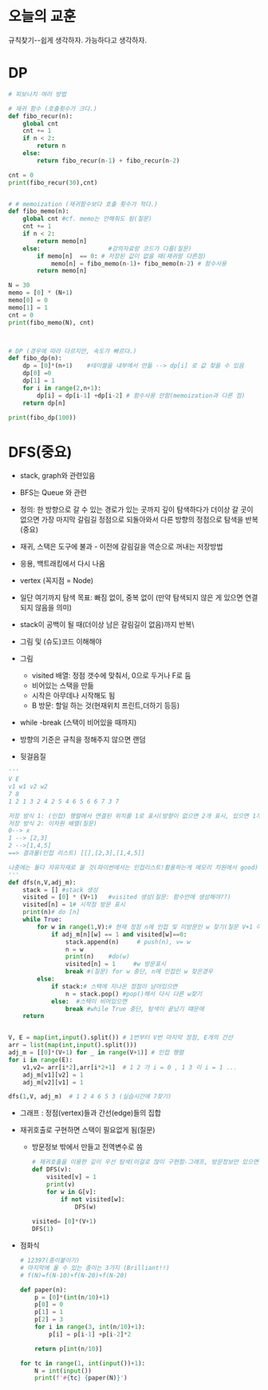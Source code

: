 # 오늘의 교훈

규칙찾기--쉽게 생각하자. 가능하다고 생각하자.



# DP

```python
# 피보나치 여러 방법

# 재귀 함수 (호출횟수가 크다.)
def fibo_recur(n):
    global cnt
    cnt += 1
    if n < 2:
        return n
    else:
        return fibo_recur(n-1) + fibo_recur(n-2)

cnt = 0
print(fibo_recur(30),cnt)


# # memoization (재귀함수보다 호출 횟수가 적다.)
def fibo_memo(n):
    global cnt #cf. memo는 안해줘도 됨(질문)
    cnt += 1
    if n < 2:
        return memo[n]
    else:					#강의자료랑 코드가 다름(질문)
        if memo[n]  == 0: # 저장된 값이 없을 때(재귀랑 다른점)
            memo[n] = fibo_memo(n-1)+ fibo_memo(n-2) # 함수사용
        return memo[n]

N = 30
memo = [0] * (N+1)
memo[0] = 0
memo[1] = 1
cnt = 0
print(fibo_memo(N), cnt)



# DP (경우에 따라 다르지만, 속도가 빠르다.)
def fibo_dp(n):
    dp = [0]*(n+1)    #테이블을 내부에서 만듦 --> dp[i] 로 값 찾을 수 있음
    dp[0] =0
    dp[1] = 1
    for i in range(2,n+1):
        dp[i] = dp[i-1] +dp[i-2] # 함수사용 안함(memoization과 다른 점)
    return dp[n]

print(fibo_dp(100))

```

# DFS(중요)

* stack, graph와 관련있음

* BFS는 Queue 와 관련
* 정의: 한 방향으로 갈 수 있는 경로가 있는 곳까지 깊이 탐색하다가 더이상 갈 곳이 없으면 가장 마지막 갈림길 정점으로 되돌아와서 다른 방향의 정점으로 탐색을 반복 (중요)
* 재귀, 스택은 도구에 불과 - 이전에 갈림길을 역순으로 꺼내는 저장방법
* 응용, 백트래킹에서 다시 나옴
* vertex (꼭지점 = Node)
* 일단 여기까지 탐색 목표: 빠짐 없이, 중복 없이 (만약 탐색되지 않은 게 있으면 연결되지 않음을 의미)
* stack이 공백이 될 때(더이상 남은 갈림길이 없음)까지 반복\
* 그림 및 (슈도)코드 이해해야
* 그림
  - visited 배열: 정점 갯수에 맞춰서, 0으로 두거나 F로 둠
  - 비어있는 스택을 만듦
  - 시작은 아무데나 시작해도 됨
  - B 방문: 할일 하는 것(현재위치 프린트,더하기 등등)
* while -break (스택이 비어있을 때까지)
* 방향의 기준은 규칙을 정해주지 않으면 랜덤
* 뒷걸음질

```python
'''
V E
v1 w1 v2 w2
7 8
1 2 1 3 2 4 2 5 4 6 5 6 6 7 3 7

저장 방식 1: (인접) 행렬에서 연결된 위치를 1로 표시(방향이 없으면 2개 표시, 있으면 1개 표시) 무향, 유향 그래프
저장 방식 2: 이차원 배열(질문)
0--> x
1 --> [2,3]
2 -->[1,4,5]
==> 결과물(인접 리스트) [[],[2,3],[1,4,5]]

나중에는 둘다 자유자재로 쓸 것(파이썬에서는 인접리스트!활용하는게 메모리 차원에서 good)
'''
def dfs(n,V,adj_m):
    stack = [] #stack 생성
    visited = [0] * (V+1)   #visited 생성(질문: 함수안에 생성해야??)
    visited[n] = 1# 시작점 방문 표시
    print(n)# do [n]
    while True:
        for w in range(1,V):# 현재 정점 n에 인접 및 미방문인 w 찾기(질문 V+1 아닌가) 
            if adj_m[n][w] == 1 and visited[w]==0:
                stack.append(n)     # push(n), v= w
                n = w
                print(n)    #do(w)
                visited[n] = 1     #w 방문표시
                break #(질문) for w 중단, n에 인접인 w 찾은경우
        else:
            if stack:# 스택에 지나온 정점이 남아있으면
                n = stack.pop() #pop()해서 다시 다른 w찾기
            else:  #스택이 비어있으면
                break #while True 중단, 탐색이 끝났기 떄문에
    return


V, E = map(int,input().split()) # 1번부터 V번 마지막 정점, E개의 간선
arr = list(map(int,input().split()))
adj_m = [[0]*(V+1) for _ in range(V+1)] # 인접 행렬
for i in range(E):
    v1,v2= arr[i*2],arr[i*2+1]  # 1 2 가 i = 0 , 1 3 이 i = 1 ...
    adj_m[v1][v2] = 1
    adj_m[v2][v1] = 1

dfs(1,V, adj_m)  # 1 2 4 6 5 3 (실습시간에 7찾기)

```

* 그래프 : 정점(vertex)들과 간선(edge)들의 집합

* 재귀호출로 구현하면 스택이 필요없게 됨(질문)

  - 방문정보 밖에서 만들고 전역변수로 씀

    ```python
    # 재귀호출을 이용한 깊이 우선 탐색(이걸로 많이 구현함-그래프, 방문정보만 있으면 됨, 스택 불요)
    def DFS(v):
        visited[v] = 1
        print(v)
        for w in G[v]:
            if not visited[w]:
                DFS(w)
                
    visited= [0]*(V+1)
    DFS(1)
    ```

* 점화식

  ```python
  # 12397(종이붙이기)
  # 마지막에 올 수 있는 종이는 3가지 (Brilliant!!)
  # f(N)=f(N-10)+f(N-20)+f(N-20) 
  
  def paper(n):
      p = [0]*(int(n/10)+1)
      p[0] = 0
      p[1] = 1
      p[2] = 3
      for i in range(3, int(n/10)+1):
          p[i] = p[i-1] +p[i-2]*2
  
      return p[int(n/10)]
  
  for tc in range(1, int(input())+1):
      N = int(input())
      print(f'#{tc} {paper(N)}')
  ```

  